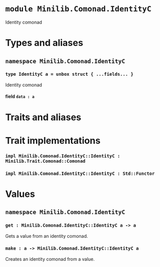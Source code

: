 # `module Minilib.Comonad.IdentityC`

Identity comonad

# Types and aliases

## `namespace Minilib.Comonad.IdentityC`

### `type IdentityC a = unbox struct { ...fields... }`

Identity comonad

#### field `data : a`

# Traits and aliases

# Trait implementations

### `impl Minilib.Comonad.IdentityC::IdentityC : Minilib.Trait.Comonad::Comonad`

### `impl Minilib.Comonad.IdentityC::IdentityC : Std::Functor`

# Values

## `namespace Minilib.Comonad.IdentityC`

### `get : Minilib.Comonad.IdentityC::IdentityC a -> a`

Gets a value from an identity comonad.

### `make : a -> Minilib.Comonad.IdentityC::IdentityC a`

Creates an identity comonad from a value.